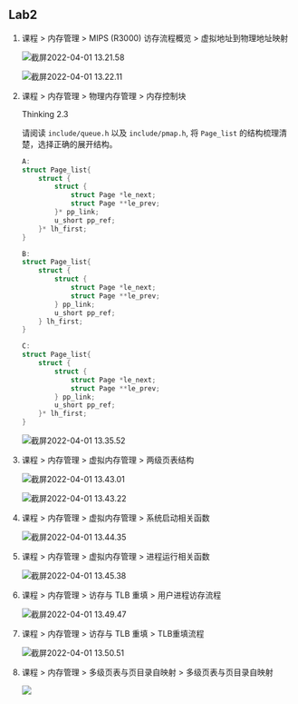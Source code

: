 ## Lab2

1. 课程 > 内存管理 > MIPS (R3000) 访存流程概览 > 虚拟地址到物理地址映射

   ![截屏2022-04-01 13.21.58](https://raw.githubusercontent.com/hjc-owo/hjc-owo.github.io/img/202303191847263.png)

   ![截屏2022-04-01 13.22.11](https://raw.githubusercontent.com/hjc-owo/hjc-owo.github.io/img/202303191845177.png)

2. 课程 > 内存管理 > 物理内存管理 > 内存控制块

   Thinking 2.3

   请阅读 `include/queue.h` 以及 `include/pmap.h`, 将 `Page_list` 的结构梳理清楚，选择正确的展开结构。

   ```c
   A:
   struct Page_list{
       struct {
           struct {
               struct Page *le_next;
               struct Page **le_prev;
           }* pp_link;
           u_short pp_ref;
       }* lh_first;
   }
   ```
   
   ```c
   B:
   struct Page_list{
       struct {
           struct {
               struct Page *le_next;
               struct Page **le_prev;
           } pp_link;
           u_short pp_ref;
       } lh_first;
   }
   ```
   
   ```c
   C:
   struct Page_list{
       struct {
           struct {
               struct Page *le_next;
               struct Page **le_prev;
           } pp_link;
           u_short pp_ref;
       }* lh_first;
   }
   ```
   
   ![截屏2022-04-01 13.35.52](https://raw.githubusercontent.com/hjc-owo/hjc-owo.github.io/img/202303191845278.png)
   
3. 课程 > 内存管理 > 虚拟内存管理 > 两级页表结构

   ![截屏2022-04-01 13.43.01](https://raw.githubusercontent.com/hjc-owo/hjc-owo.github.io/img/202303191846356.png)

   ![截屏2022-04-01 13.43.22](https://raw.githubusercontent.com/hjc-owo/hjc-owo.github.io/img/202303191846367.png)

4. 课程 > 内存管理 > 虚拟内存管理 > 系统启动相关函数

   ![截屏2022-04-01 13.44.35](https://raw.githubusercontent.com/hjc-owo/hjc-owo.github.io/img/202303191846075.png)

5. 课程 > 内存管理 > 虚拟内存管理 > 进程运行相关函数

   ![截屏2022-04-01 13.45.38](https://raw.githubusercontent.com/hjc-owo/hjc-owo.github.io/img/202303191846602.png)

6. 课程 > 内存管理 > 访存与 TLB 重填 > 用户进程访存流程

   ![截屏2022-04-01 13.49.47](https://raw.githubusercontent.com/hjc-owo/hjc-owo.github.io/img/202303191846385.png)

7. 课程 > 内存管理 > 访存与 TLB 重填 > TLB重填流程

   ![截屏2022-04-01 13.50.51](https://raw.githubusercontent.com/hjc-owo/hjc-owo.github.io/img/202303191846112.png)

8. 课程 > 内存管理 > 多级页表与页目录自映射 > 多级页表与页目录自映射

   <img src="https://raw.githubusercontent.com/hjc-owo/hjc-owo.github.io/img/202303191846112.png"/>